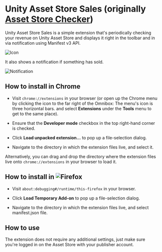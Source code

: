 # Unity Asset Store Sales (originally [Asset Store Checker](https://github.com/Borod4r/Asset-Store-Checker))

Unity Asset Store Sales is a simple extension that's periodically checking your revenue on Unity Asset Store and displays it right in the toolbar and in via notification using Manifest v3 API.

![Icon](https://cdn.archive.frostweepgames.com/files/browser-extensions-sales-icon.png)

It also shows a notification if something has sold.

![Notification](https://cdn.archive.frostweepgames.com/files/browser-extensions-sales-notification.png)

## How to install in Chrome

* Visit `chrome://extensions` in your browser (or open up the Chrome menu by clicking the icon to the far right of the Omnibox:  The menu's icon is three horizontal bars. and select **Extensions** under the **Tools** menu to get to the same place).

* Ensure that the **Developer mode** checkbox in the top right-hand corner is checked.

* Click **Load unpacked extension…** to pop up a file-selection dialog.

* Navigate to the directory in which the extension files live, and select it.

Alternatively, you can drag and drop the directory where the extension files live onto `chrome://extensions` in your browser to load it.

## How to install in ![Firefox](https://github.com/frostweep/unity-asset-store-sales-browser-extension/tree/firefox)

* Visit `about:debugging#/runtime/this-firefox` in your browser.

* Click **Load Temporary Add-on** to pop up a file-selection dialog.

* Navigate to the directory in which the extension files live, and select manifest.json file.

## How to use

The extension does not require any additional settings, just make sure you're logged in on the Asset Store with your publisher account.
